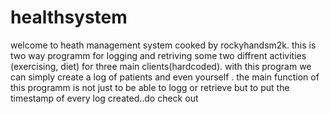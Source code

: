 # healthsystem
welcome to heath management system cooked by rockyhandsm2k. this is two way programm for logging and retriving some two diffrent activities (exercising, diet) for three main clients(hardcoded). with this program we can simply create a log of patients and even yourself . the main function of this programm is not just to be able to logg or retrieve but to put the timestamp of every log created..do check out

